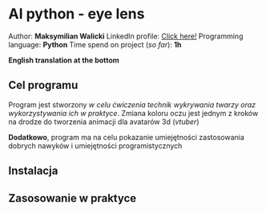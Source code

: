 ﻿# AI python - eye lens
Author: **Maksymilian Walicki**
LinkedIn profile: [Click here!](https://www.linkedin.com/in/maksymilian-walicki/)
Programming language: **Python**
Time spend on project (*so far*): **1h**

**English translation at the bottom** 

## Cel programu

Program jest stworzony *w celu ćwiczenia technik wykrywania twarzy oraz wykorzystywania ich w praktyce*. Zmiana koloru oczu jest jednym z kroków na drodze do tworzenia animacji dla avatarów 3d (*vtuber*)

**Dodatkowo**, program ma na celu pokazanie umiejętności zastosowania dobrych nawyków i umiejętności programistycznych

## Instalacja


## Zasosowanie w praktyce


